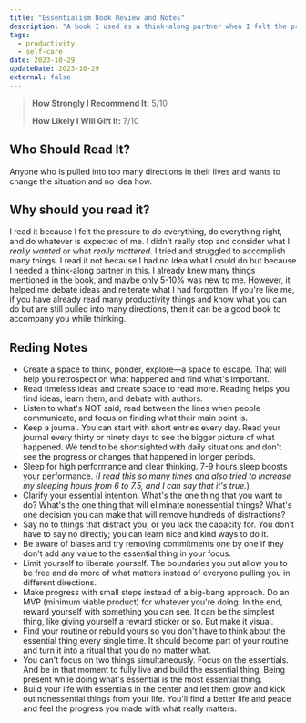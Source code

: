 ```yaml
---
title: "Essentialism Book Review and Notes"
description: "A book I used as a think-along partner when I felt the pressure that I have to accomplish all the things waiting for me."
tags:
  - productivity
  - self-care
date: 2023-10-29
updateDate: 2023-10-29
external: false
---
```



> **How Strongly I Recommend It:** 5/10
>
> **How Likely I Will Gift It:** 7/10

## Who Should Read It?

Anyone who is pulled into too many directions in their lives and wants to change the situation and no idea how.

## Why should you read it?

I read it because I felt the pressure to do everything, do everything right, and do whatever is expected of me. I didn't really stop and consider what I *really wanted* or what *really mattered*. I tried and struggled to accomplish many things. I read it not because I had no idea what I could do but because I needed a think-along partner in this. I already knew many things mentioned in the book, and maybe only 5-10% was new to me. However, it helped me debate ideas and reiterate what I had forgotten. If you're like me, if you have already read many productivity things and know what you can do but are still pulled into many directions, then it can be a good book to accompany you while thinking.

## Reding Notes

- Create a space to think, ponder, explore—a space to escape. That will help you retrospect on what happened and find what's important.
- Read timeless ideas and create space to read more. Reading helps you find ideas, learn them, and debate with authors.
- Listen to what's NOT said, read between the lines when people communicate, and focus on finding what their main point is.
- Keep a journal. You can start with short entries every day. Read your journal every thirty or ninety days to see the bigger picture of what happened. We tend to be shortsighted with daily situations and don't see the progress or changes that happened in longer periods.
- Sleep for high performance and clear thinking. 7-9 hours sleep boosts your performance. (*I read this so many times and also tried to increase my sleeping hours from 6 to 7.5, and I can say that it's true.*)
- Clarify your essential intention. What's the one thing that you want to do? What's the one thing that will eliminate nonessential things? What's one decision you can make that will remove hundreds of distractions?
- Say no to things that distract you, or you lack the capacity for. You don't have to say no directly; you can learn nice and kind ways to do it.
- Be aware of biases and try removing commitments one by one if they don't add any value to the essential thing in your focus.
- Limit yourself to liberate yourself. The boundaries you put allow you to be free and do more of what matters instead of everyone pulling you in different directions.
- Make progress with small steps instead of a big-bang approach. Do an MVP (minimum viable product) for whatever you're doing. In the end, reward yourself with something you can see. It can be the simplest thing, like giving yourself a reward sticker or so. But make it visual.
- Find your routine or rebuild yours so you don't have to think about the essential thing every single time. It should become part of your routine and turn it into a ritual that you do no matter what.
- You can't focus on two things simultaneously. Focus on the essentials. And be in that moment to fully live and build the essential thing. Being present while doing what's essential is the most essential thing.
- Build your life with essentials in the center and let them grow and kick out nonessential things from your life. You'll find a better life and peace and feel the progress you made with what really matters.
